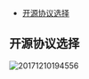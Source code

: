
<!-- TOC -->

- [开源协议选择](#开源协议选择)

<!-- /TOC -->

## 开源协议选择

![20171210194556](http://opd59bmxu.bkt.clouddn.com/20171210194556.png)

